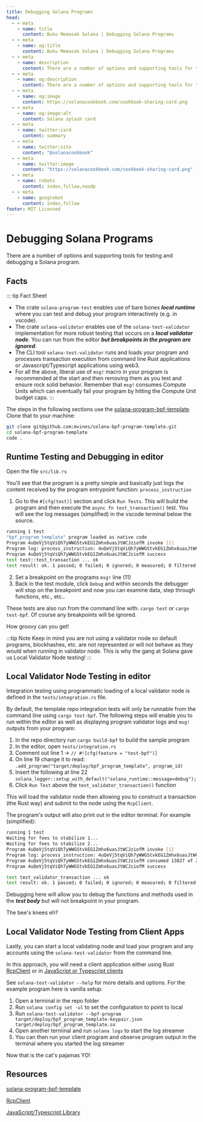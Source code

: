 ```yaml
---
title: Debugging Solana Programs
head:
  - - meta
    - name: title
      content: Buku Memasak Solana | Debugging Solana Programs
  - - meta
    - name: og:title
      content: Buku Memasak Solana | Debugging Solana Programs
  - - meta
    - name: description
      content: There are a number of options and supporting tools for testing and debugging a Solana BPF program.
  - - meta
    - name: og:description
      content: There are a number of options and supporting tools for testing and debugging a Solana BPF program.
  - - meta
    - name: og:image
      content: https://solanacookbook.com/cookbook-sharing-card.png
  - - meta
    - name: og:image:alt
      content: Solana splash card
  - - meta
    - name: twitter:card
      content: summary
  - - meta
    - name: twitter:site
      content: "@solanacookbook"
  - - meta
    - name: twitter:image
      content: "https://solanacookbook.com/cookbook-sharing-card.png"
  - - meta
    - name: robots
      content: index,follow,noodp
  - - meta
    - name: googlebot
      content: index,follow
footer: MIT Licensed
---
```


# Debugging Solana Programs

There are a number of options and supporting tools for testing and debugging a Solana program.

## Facts

::: tip Fact Sheet
- The crate `solana-program-test` enables use of bare bones **_local runtime_** where you can test and debug
your program interactively (e.g. in vscode).
- The crate `solana-validator` enables use of the `solana-test-validator` implementation for more robust
testing that occurs on a **_local validator node_**. You can run from the editor **_but breakpoints in the
program are ignored_**.
- The CLI tool `solana-test-validator` runs and loads your program and processes transaction execution from
command line Rust applications or Javascript/Typescript applications using web3.
- For all the above, liberal use of `msg!` macro in your program is recommended at the start and then
removing them as you test and ensure rock solid behavior. Remember that `msg!` consumes Compute Units which
can eventually fail your program by hitting the Compute Unit budget caps.
:::

The steps in the following sections use the [solana-program-bpf-template](#resources). Clone that to your
machine:
```bash
git clone git@github.com:mvines/solana-bpf-program-template.git
cd solana-bpf-program-template
code .
```
## Runtime Testing and Debugging in editor

Open the file `src/lib.rs`

You'll see that the program is a pretty simple and basically just logs the content received by
the program entrypoint function: `process_instruction`

1. Go to the `#[cfg(test)]` section and click `Run Tests`. This will build the program and then
execute the `async fn test_transaction()` test. You will see the log messages (simplified) in the vscode terminal below
the source.
```bash
running 1 test
"bpf_program_template" program loaded as native code
Program 4uQeVj5tqViQh7yWWGStvkEG1Zmhx6uasJtWCJziofM invoke [1]
Program log: process_instruction: 4uQeVj5tqViQh7yWWGStvkEG1Zmhx6uasJtWCJziofM: 1 accounts, data=[1, 2, 3]
Program 4uQeVj5tqViQh7yWWGStvkEG1Zmhx6uasJtWCJziofM success
test test::test_transaction ... ok
test result: ok. 1 passed; 0 failed; 0 ignored; 0 measured; 0 filtered out; finished in 33.41s
```
2. Set a breakpoint on the programs `msg!` line (11)
3. Back in the test module, click `Debug` and within seconds the debugger will stop on the breakpoint and
now you can examine data, step through functions, etc., etc..

These tests are also run from the command line with:
`cargo test` or `cargo test-bpf`. Of course any breakpoints will be ignored.

How groovy can you get!

:::tip Note
Keep in mind you are not using a validator node so default programs, blockhashes, etc. are not represented or
will not behave as they would when running in validator node. This is why the gang at Solana gave us
Local Validator Node testing!
:::


## Local Validator Node Testing in editor

Integration testing using programmatic loading of a local validator node is defined in the
`tests/integration.rs` file.

By default, the template repo integration tests will only be runnable from the command line
using `cargo test-bpf`. The following steps will enable you to run within the editor as well
as displaying program validator logs and `msg!` outputs from your program:

1. In the repo directory run `cargo build-bpf` to build the sample program
2. In the editor, open `tests/integration.rs`
3. Comment out line 1 -> `// #![cfg(feature = "test-bpf")]`
4. On line 19 change it to read: `.add_program("target/deploy/bpf_program_template", program_id)`
5. Insert the following at line 22 `solana_logger::setup_with_default("solana_runtime::message=debug");`
6. Click `Run Test` above the `test_validator_transaction()` function

This will load the validator node then allowing you to construct a transaction (the Rust way) and
submit to the node using the `RcpClient`.

The program's output will also print out in the editor terminal. For example (simplified):
```bash
running 1 test
Waiting for fees to stabilize 1...
Waiting for fees to stabilize 2...
Program 4uQeVj5tqViQh7yWWGStvkEG1Zmhx6uasJtWCJziofM invoke [1]
Program log: process_instruction: 4uQeVj5tqViQh7yWWGStvkEG1Zmhx6uasJtWCJziofM: 1 accounts, data=[1, 2, 3]
Program 4uQeVj5tqViQh7yWWGStvkEG1Zmhx6uasJtWCJziofM consumed 13027 of 200000 compute units
Program 4uQeVj5tqViQh7yWWGStvkEG1Zmhx6uasJtWCJziofM success

test test_validator_transaction ... ok
test result: ok. 1 passed; 0 failed; 0 ignored; 0 measured; 0 filtered out; finished in 6.40s
```
Debugging here will allow you to debug the functions and methods used in the **_test body_** but will
not breakpoint in your program.

The bee's knees eh?

## Local Validator Node Testing from Client Apps
Lastly, you can start a local validating node and load your program and any accounts using the `solana-test-validator`
from the command line.

In this approach, you will need a client application either using Rust [RcpClient](#resources) or in
[JavaScript or Typescript clients](#resources)

See `solana-test-validator --help` for more details and options. For the example program here is vanilla setup:
1. Open a terminal in the repo folder
2. Run `solana config set -ul` to set the configuration to point to local
3. Run `solana-test-validator --bpf-program target/deploy/bpf_program_template-keypair.json target/deploy/bpf_program_template.so`
4. Open another terminal and run `solana logs` to start the log streamer
5. You can then run your client program and observe program output in the terminal where you started the log streamer

Now that is the cat's pajamas YO!

## Resources
[solana-program-bpf-template](https://github.com/mvines/solana-bpf-program-template)

[RcpClient](https://docs.rs/solana-client/latest/solana_client/rpc_client/struct.RpcClient.html)

[JavaScript/Typescript Library](https://solana-labs.github.io/solana-web3.js/)
